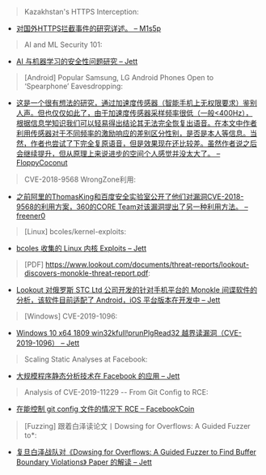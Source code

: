 > Kazakhstan's HTTPS Interception: 


* [对国外HTTPS拦截事件的研究详述。 – M1s5p](https://censoredplanet.org/kazakhstan)



> AI and ML Security 101: 


* [AI 与机器学习的安全性问题研究 – Jett](https://link.medium.com/5FVO5CWpAY)



> [Android] Popular Samsung, LG Android Phones Open to ‘Spearphone’ Eavesdropping: 


* [这是一个很有想法的研究，通过加速度传感器（智能手机上无权限要求）鉴别人声。但也仅仅如此了，由于加速度传感器采样频率很低（一般<400Hz），根据信息学知识我们可以轻易得出结论其无法完全恢复出语音。在本文中作者利用传感器对于不同频率的激励响应的差别区分性别，是否是本人等信息。当然，作者也尝试了下完全复原语音，但是效果现在还比较差。虽然作者说之后会继续提升，但从原理上来说进步的空间个人感觉并没太大了。 – FloppyCoconut](https://threatpost.com/samsung-lg-android-spearphone-eavesdropping/146625/)



> CVE-2018-9568 WrongZone利用: 


* [之前阿里的ThomasKing和百度安全实验室公开了他们对漏洞CVE-2018-9568的利用方案，360的CORE Team对该漏洞提出了另一种利用方法。 – freener0](http://c0reteam.org/2019/07/12/CVE-2018-9568)



> [Linux] bcoles/kernel-exploits: 


* [bcoles 收集的 Linux 内核 Exploits – Jett](https://github.com/bcoles/kernel-exploits)



> [PDF] https://www.lookout.com/documents/threat-reports/lookout-discovers-monokle-threat-report.pdf: 


* [Lookout 对俄罗斯 STC Ltd 公司开发的针对手机平台的 Monokle 间谍软件的分析，该软件目前适配了 Android，iOS 平台版本在开发中 – Jett](https://www.lookout.com/documents/threat-reports/lookout-discovers-monokle-threat-report.pdf)



> [Windows] CVE-2019-1096: 


* [Windows 10 x64 1809 win32kfull!prunPlgRead32 越界读漏洞（CVE-2019-1096） – Jett](https://cpr-zero.checkpoint.com/vulns/cprid-2131/)



> Scaling Static Analyses at Facebook: 


* [大规模程序静态分析技术在 Facebook 的应用 – Jett](https://m-cacm.acm.org/magazines/2019/8/238344-scaling-static-analyses-at-facebook/fulltext)



> Analysis of CVE-2019-11229 -- From Git Config to RCE: 


* [在能控制 git config 文件的情况下 RCE – FacebookCoin](https://paper.seebug.org/990/)



> [Fuzzing] 跟着白泽读论文丨Dowsing for Overflows: A Guided Fuzzer to*: 


* [复旦白泽战队对《Dowsing for Overflows: A Guided Fuzzer to Find Buffer Boundary Violations》 Paper 的解读 – Jett](https://zhuanlan.zhihu.com/p/74947208)